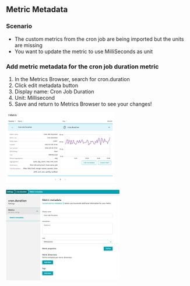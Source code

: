 ## Metric Metadata

### Scenario
- The custom metrics from the cron job are being imported but the units are missing
- You want to update the metric to use MilliSeconds as unit

### Add metric metadata for the cron job duration metric
1. In the Metrics Browser, search for cron.duration
2. Click edit metadata button
3. Display name: Cron Job Duration
4. Unit: Millisecond
5. Save and return to Metrics Browser to see your changes!

![cronexplorer](../../../assets/images/cronexplorer.png)

![cronmetadata](../../../assets/images/cronmetadata.png)
